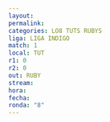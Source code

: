 ```yaml
---
layout: 
permalink: 
categories: LO8 TUTS RUBYS
liga: LIGA INDIGO
match: 1
local: TUT
r1: 0
r2: 0
out: RUBY
stream: 
hora: 
fecha: 
ronda: "8"
---
```

